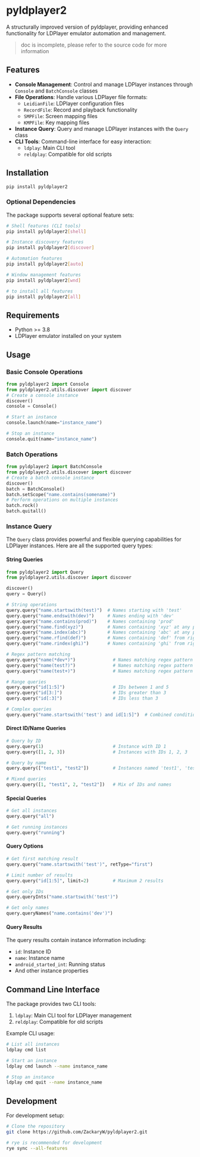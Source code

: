 # pyldplayer2

A structurally improved version of pyldplayer, providing enhanced functionality for LDPlayer emulator automation and management.

>doc is incomplete, please refer to the source code for more information 

## Features

- **Console Management**: Control and manage LDPlayer instances through `Console` and `BatchConsole` classes
- **File Operations**: Handle various LDPlayer file formats:
  - `LeidianFile`: LDPlayer configuration files
  - `RecordFile`: Record and playback functionality
  - `SMPFile`: Screen mapping files
  - `KMPFile`: Key mapping files
- **Instance Query**: Query and manage LDPlayer instances with the `Query` class
- **CLI Tools**: Command-line interface for easy interaction:
  - `ldplay`: Main CLI tool
  - `reldplay`: Compatible for old scripts

## Installation

```bash
pip install pyldplayer2
```

### Optional Dependencies

The package supports several optional feature sets:

```bash
# Shell features (CLI tools)
pip install pyldplayer2[shell]

# Instance discovery features
pip install pyldplayer2[discover]

# Automation features
pip install pyldplayer2[auto]

# Window management features
pip install pyldplayer2[wnd]

# to install all features
pip install pyldplayer2[all]
```

## Requirements
- Python >= 3.8
- LDPlayer emulator installed on your system

## Usage
### Basic Console Operations

```python
from pyldplayer2 import Console
from pyldplayer2.utils.discover import discover
# Create a console instance
discover()
console = Console()

# Start an instance
console.launch(name="instance_name")

# Stop an instance
console.quit(name="instance_name")
```

### Batch Operations

```python
from pyldplayer2 import BatchConsole
from pyldplayer2.utils.discover import discover
# Create a batch console instance
discover()
batch = BatchConsole()
batch.setScope("name.contains(somename)")
# Perform operations on multiple instances
batch.rock()
batch.quitall()
```
### Instance Query

The `Query` class provides powerful and flexible querying capabilities for LDPlayer instances. Here are all the supported query types:

#### String Queries
```python
from pyldplayer2 import Query
from pyldplayer2.utils.discover import discover

discover()
query = Query()

# String operations
query.query("name.startswith(test)")  # Names starting with 'test'
query.query("name.endswith(dev)")     # Names ending with 'dev'
query.query("name.contains(prod)")    # Names containing 'prod'
query.query("name.find(xyz)")         # Names containing 'xyz' at any position
query.query("name.index(abc)")        # Names containing 'abc' at any position
query.query("name.rfind(def)")        # Names containing 'def' from right
query.query("name.rindex(ghi)")       # Names containing 'ghi' from right

# Regex pattern matching
query.query("name(*dev*)")              # Names matching regex pattern
query.query("name(test?)")              # Names matching regex pattern
query.query("name(test+)")              # Names matching regex pattern

# Range queries
query.query("id[1:5]")                  # IDs between 1 and 5
query.query("id[3:]")                   # IDs greater than 3
query.query("id[:3]")                   # IDs less than 3

# Complex queries
query.query("name.startswith('test') and id[1:5]")  # Combined conditions
```

#### Direct ID/Name Queries
```python
# Query by ID
query.query(1)                          # Instance with ID 1
query.query([1, 2, 3])                  # Instances with IDs 1, 2, 3

# Query by name
query.query(["test1", "test2"])         # Instances named 'test1', 'test2'

# Mixed queries
query.query([1, "test1", 2, "test2"])   # Mix of IDs and names
```

#### Special Queries
```python
# Get all instances
query.query("all")

# Get running instances
query.query("running")
```

#### Query Options
```python
# Get first matching result
query.query("name.startswith('test')", retType="first")

# Limit number of results
query.query("id[1:5]", limit=2)         # Maximum 2 results

# Get only IDs
query.queryInts("name.startswith('test')")

# Get only names
query.queryNames("name.contains('dev')")
```

#### Query Results
The query results contain instance information including:
- `id`: Instance ID
- `name`: Instance name
- `android_started_int`: Running status
- And other instance properties

## Command Line Interface

The package provides two CLI tools:

1. `ldplay`: Main CLI tool for LDPlayer management
2. `reldplay`: Compatible for old scripts

Example CLI usage:
```bash
# List all instances
ldplay cmd list

# Start an instance
ldplay cmd launch --name instance_name

# Stop an instance
ldplay cmd quit --name instance_name
```

## Development

For development setup:

```bash
# Clone the repository
git clone https://github.com/ZackaryW/pyldplayer2.git

# rye is recommended for development
rye sync --all-features
```
